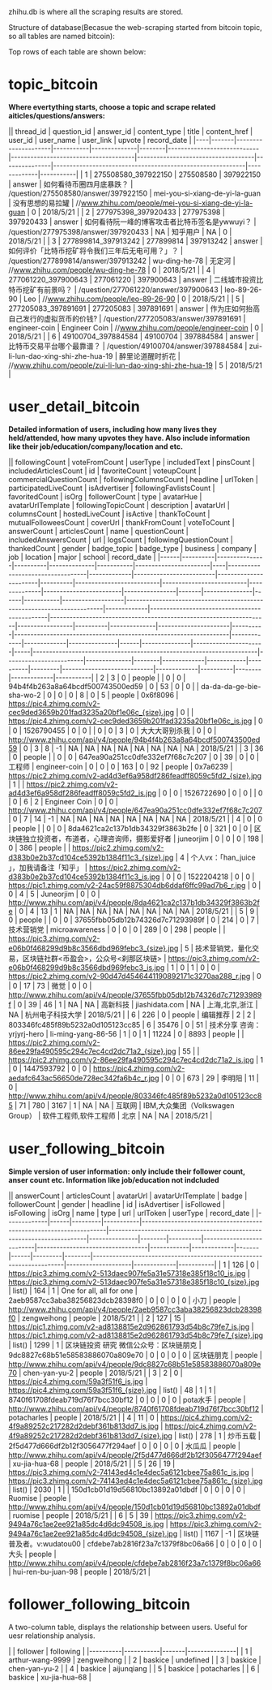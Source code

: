 zhihu.db is where all the scraping results are stored.

Structure of database(Becasue the web-scraping started from bitcoin topic, so all tables are named bitcoin):

Top rows of each table are shown below:

# topic_bitcoin

**Where evertything starts, choose a topic and scrape related aiticles/questions/answers:**

|| thread_id | question_id         | answer_id | content_type | title  | content_href               | user_id                              | user_name                          | user_link     | upvote                                                    | record_date |
|----|-------|---------------------|-----------|--------------|--------|----------------------------|--------------------------------------|------------------------------------|---------------|-----------------------------------------------------------|-------------|-----------| 
| 1         | 275508580_397922150 | 275508580 | 397922150    | answer | 如何看待币圈四月底暴跌？               | /question/275508580/answer/397922150 | mei-you-si-xiang-de-yi-la-guan     | 没有思想的易拉罐      | //www.zhihu.com/people/mei-you-si-xiang-de-yi-la-guan     | 0           | 2018/5/21 | 
| 2         | 277975398_397920433 | 277975398 | 397920433    | answer | 如何看待阮一峰的博客攻击者比特币签名是ywwuyi？ | /question/277975398/answer/397920433 | NA                                 | 知乎用户          | NA                                                        | 0           | 2018/5/21 | 
| 3         | 277899814_397913242 | 277899814 | 397913242    | answer | 如何评价「比特币挖矿将令我们三年后无电可用？」？   | /question/277899814/answer/397913242 | wu-ding-he-78                      | 无定河           | //www.zhihu.com/people/wu-ding-he-78                      | 0           | 2018/5/21 | 
| 4         | 277061220_397900643 | 277061220 | 397900643    | answer | 二线城市投资比特币挖矿有前景吗？           | /question/277061220/answer/397900643 | leo-89-26-90                       | Leo           | //www.zhihu.com/people/leo-89-26-90                       | 0           | 2018/5/21 | 
| 5         | 277205083_397891691 | 277205083 | 397891691    | answer | 作为庄如何抬高自己发行的虚拟货币的价钱?       | /question/277205083/answer/397891691 | engineer-coin                      | Engineer Coin | //www.zhihu.com/people/engineer-coin                      | 0           | 2018/5/21 | 
| 6         | 49100704_397884584  | 49100704  | 397884584    | answer | 比特币交易平台哪个最靠谱？              | /question/49100704/answer/397884584  | zui-li-lun-dao-xing-shi-zhe-hua-19 | 醉里论道醒时折花      | //www.zhihu.com/people/zui-li-lun-dao-xing-shi-zhe-hua-19 | 5           | 2018/5/21 | 


# user_detail_bitcoin

**Detailed information of users, including how many lives they held/attended, how many upvotes they have. Also include information like their job/education/company/location and etc.**

|| followingCount | voteFromCount | userType | includedText | pinsCount | includedArticlesCount | id | favoriteCount                    | voteupCount | commercialQuestionCount | followingColumnsCount | headline | urlToken                 | participatedLiveCount    | isAdvertiser | followingFavlistsCount | favoritedCount | isOrg | followerCount | type | avatarHue | avatarUrlTemplate | followingTopicCount                                                   | description | avatarUrl                                    | columnsCount                                                      | hostedLiveCount | isActive | thankToCount | mutualFolloweesCount | coverUrl | thankFromCount                                                   | voteToCount | answerCount | articlesCount | name | questionCount | includedAnswersCount | url | logsCount                                                           | followingQuestionCount | thankedCount | gender | badge_topic | badge_type | business | company | job                        | location    | major    | school | record_date | 
|------|----------|---------------|----------|--------------|-----------|-----------------------|----|----------------------------------|-------------|-------------------------|-----------------------|----------|--------------------------|--------------------------|--------------|------------------------|----------------|-------|---------------|------|-----------|-------------------|-----------------------------------------------------------------------|-------------|----------------------------------------------|-------------------------------------------------------------------|-----------------|----------|--------------|----------------------|----------|------------------------------------------------------------------|-------------|-------------|---------------|------|---------------|----------------------|-----|---------------------------------------------------------------------|------------------------|--------------|--------|-------------|------------|----------|---------|----------------------------|-------------|----------|--------|-------------|-----------| 
| 2              | 3             | 0        | people       |           | 0                     | 0  | 94b4f4b263a8a64bcdf500743500ed59 | 0           | 53                      | 0                     | 0        |                          | da-da-da-ge-bie-sha-wo-2 | 0            | 0                      | 0              | 8     | 0             | 5    | people    | 0x6f8096          | https://pic4.zhimg.com/v2-cec9ded3659b201fad3235a20bf1e06c_{size}.jpg | 0           |                                              | https://pic4.zhimg.com/v2-cec9ded3659b201fad3235a20bf1e06c_is.jpg | 0               | 0        | 1526790455   | 0                    | 0        |                                                                  | 0           | 0           | 3             | 0    | 大大大哥别杀我       | 0                    | 0   | http://www.zhihu.com/api/v4/people/94b4f4b263a8a64bcdf500743500ed59 | 0                      | 3            | 8      | -1          | NA         | NA       | NA      | NA                         | NA          | NA       | NA     | NA          | 2018/5/21 | 
| 3              | 36            | 0        | people       |           | 0                     | 0  | 647ea90a251cc0dfe332ef7f68c7c207 | 0           | 39                      | 0                     | 0        | 工程师                      | engineer-coin            | 0            | 0                      | 0              | 163   | 0             | 92   | people    | 0x7a6239          | https://pic2.zhimg.com/v2-ad4d3ef6a958df286feadff8059c5fd2_{size}.jpg | 1           |                                              | https://pic2.zhimg.com/v2-ad4d3ef6a958df286feadff8059c5fd2_is.jpg | 0               | 0        | 1526722690   | 0                    | 0        |                                                                  | 0           | 0           | 6             | 2    | Engineer Coin | 0                    | 0   | http://www.zhihu.com/api/v4/people/647ea90a251cc0dfe332ef7f68c7c207 | 0                      | 7            | 14     | -1          | NA         | NA       | NA      | NA                         | NA          | NA       | NA     | NA          | 2018/5/21 | 
| 4              | 0             | 0        | people       |           | 0                     | 0  | 8da4621ca2c137b1db34329f3863b2fe | 0           | 321                     | 0                     | 0        | 区块链独立投资者，布道者，心理咨询师，摄影爱好者 | juneorjim                | 0            | 0                      | 0              | 198   | 0             | 386  | people    |                   | https://pic2.zhimg.com/v2-d383b0e2b37cd104ce5392b1384f11c3_{size}.jpg | 4           | 个人vx：「han_juice 」，加我请备注「知乎」                  | https://pic2.zhimg.com/v2-d383b0e2b37cd104ce5392b1384f11c3_is.jpg | 0               | 0        | 1522204218   | 0                    | 0        | https://pic1.zhimg.com/v2-24ac59f8875304db6ddaf6ffc99ad7b6_r.jpg | 0           | 0           | 4             | 5    | Juneorjim     | 0                    | 0   | http://www.zhihu.com/api/v4/people/8da4621ca2c137b1db34329f3863b2fe | 0                      | 4            | 13     | 1           | NA         | NA       | NA      | NA                         | NA          | NA       | NA     | NA          | 2018/5/21 | 
| 5              | 9             | 0        | people       |           | 0                     | 0  | 37655fbb05db12b74326d7c71293989f | 0           | 214                     | 0                     | 7        | 技术营销党                    | microawareness           | 0            | 0                      | 0              | 289   | 0             | 298  | people    |                   | https://pic3.zhimg.com/v2-e06b0f468299d9b8c3566dbd969febc3_{size}.jpg | 5           | 技术营销党，量化交易，区块链社群&lt;币盈会&gt;，公众号&lt;刹那区块链&gt; | https://pic3.zhimg.com/v2-e06b0f468299d9b8c3566dbd969febc3_is.jpg | 1               | 0        | 1            | 0                    | 0        | https://pic2.zhimg.com/v2-90d47d4546441190892171c3270aa288_r.jpg | 0           | 0           | 17            | 73   | 微觉            | 0                    | 0   | http://www.zhihu.com/api/v4/people/37655fbb05db12b74326d7c71293989f | 0                      | 39           | 46     | 1           | NA         | NA       | 高新科技    | jiashidata.com             | NA          | 上海,北京,浙江 | NA     | 杭州电子科技大学    | 2018/5/21 | 
| 6              | 226           | 0        | people       | 编辑推荐      | 2                     | 2  | 803346fc485f89b5232a0d105123cc85 | 6           | 35476                   | 0                     | 51       | 技术分享 咨询：yrjyrj-hero      | li-ming-yang-86-56       | 1            | 0                      | 1              | 11224 | 0             | 8893 | people    |                   | https://pic2.zhimg.com/v2-86ee29fa490595c294c7ec4cd2dc71a2_{size}.jpg | 55          |                                              | https://pic2.zhimg.com/v2-86ee29fa490595c294c7ec4cd2dc71a2_is.jpg | 1               | 0        | 1447593792   | 0                    | 0        | https://pic4.zhimg.com/v2-aedafc643ac56650de728ec342fa6b4c_r.jpg | 0           | 0           | 673           | 29   | 李明阳           | 11                   | 0   | http://www.zhihu.com/api/v4/people/803346fc485f89b5232a0d105123cc85 | 71                     | 780          | 3167   | 1           | NA         | NA       | 互联网     | IBM,大众集团（Volkswagen Group） | 软件工程师,软件工程师 | 北京       | NA     | NA          | 2018/5/21 | 




# user_following_bitcoin

**Simple version of user information: only include their follower count, anser count etc. Information like job/education not indcluded**

|| answerCount | articlesCount | avatarUrl | avatarUrlTemplate                                                 | badge                                                                 | followerCount | gender | headline | id                       | isAdvertiser                     | isFollowed | isFollowing | isOrg | name | type    | url    | urlToken                                                            | userType           | record_date | 
|-------------|------|---------|-----------|-------------------------------------------------------------------|-----------------------------------------------------------------------|---------------|--------|----------|--------------------------|----------------------------------|------------|-------------|-------|------|---------|--------|---------------------------------------------------------------------|--------------------|-------------|-----------| 
| 1           | 126           | 0         | https://pic3.zhimg.com/v2-513daec907fe5a31e57318e385f18c10_is.jpg | https://pic3.zhimg.com/v2-513daec907fe5a31e57318e385f18c10_{size}.jpg | list()        | 164    | 1        | One for all, all for one | 2aeb9587cc3aba38256823dcb28398f0 | 0          | 0           | 0     | 0    | 小刀      | people | http://www.zhihu.com/api/v4/people/2aeb9587cc3aba38256823dcb28398f0 | zengweihong        | people      | 2018/5/21 | 
| 2           | 127           | 15        | https://pic1.zhimg.com/v2-ad8138815e2d962861793d54b8c79fe7_is.jpg | https://pic1.zhimg.com/v2-ad8138815e2d962861793d54b8c79fe7_{size}.jpg | list()        | 1299   | 1        | 区块链投资 研究  微信公众号：区块链朋克    | 9dc8827c68b51e58583886070a809e70 | 0          | 0           | 0     | 0    | 区块链朋克   | people | http://www.zhihu.com/api/v4/people/9dc8827c68b51e58583886070a809e70 | chen-yan-yu-2      | people      | 2018/5/21 | 
| 3           | 2             | 0         | https://pic4.zhimg.com/59a3f51f6_is.jpg                           | https://pic4.zhimg.com/59a3f51f6_{size}.jpg                           | list()        | 48     | 1        | 1                        | 8740f61708fdeab719d76f7bcc30bf12 | 0          | 0           | 0     | 0    | pota水手  | people | http://www.zhihu.com/api/v4/people/8740f61708fdeab719d76f7bcc30bf12 | potacharles        | people      | 2018/5/21 | 
| 4           | 11            | 0         | https://pic4.zhimg.com/v2-4f9a89252c217282d2debf361b813dd7_is.jpg | https://pic4.zhimg.com/v2-4f9a89252c217282d2debf361b813dd7_{size}.jpg | list()        | 278    | 1        | 炒币五载                     | 2f5d477d666df2b12f3056477f294aef | 0          | 0           | 0     | 0    | 水瓜瓜     | people | http://www.zhihu.com/api/v4/people/2f5d477d666df2b12f3056477f294aef | xu-jia-hua-68      | people      | 2018/5/21 | 
| 5           | 26            | 19        | https://pic3.zhimg.com/v2-74143ed4c1e4dec5a6121cbee75a861c_is.jpg | https://pic3.zhimg.com/v2-74143ed4c1e4dec5a6121cbee75a861c_{size}.jpg | list()        | 2030   | 1        |                          | 150d1cb01d19d56810bc13892a01dbdf | 0          | 0           | 0     | 0    | Ruomise | people | http://www.zhihu.com/api/v4/people/150d1cb01d19d56810bc13892a01dbdf | ruomise            | people      | 2018/5/21 | 
| 6           | 5             | 39        | https://pic3.zhimg.com/v2-9494a76c1ae2ee921a85dc4d6dc94508_is.jpg | https://pic3.zhimg.com/v2-9494a76c1ae2ee921a85dc4d6dc94508_{size}.jpg | list()        | 1167   | -1       | 区块链普及者。v:wudatou00       | cfdebe7ab2816f23a7c1379f8bc06a66 | 0          | 0           | 0     | 0    | 大头      | people | http://www.zhihu.com/api/v4/people/cfdebe7ab2816f23a7c1379f8bc06a66 | hui-ren-bu-juan-98 | people      | 2018/5/21 | 


# follower_following_bitcoin

A two-column table, displays the relationship between users. Useful for uesr relationship analysis.

| | follower | following        |
|----------|-----------|-------|---------------| 
| 1        | arthur-wang-9999 | zengweihong   | 
| 2        | baskice          | undefined     | 
| 3        | baskice          | chen-yan-yu-2 | 
| 4        | baskice          | aijunqiang    | 
| 5        | baskice          | potacharles   | 
| 6        | baskice          | xu-jia-hua-68 | 
